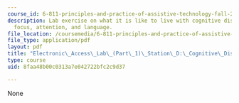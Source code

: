 ```yaml
---
course_id: 6-811-principles-and-practice-of-assistive-technology-fall-2014
description: Lab exercise on what it is like to live with cognitive disabilities affecting
  focus, attention, and language.
file_location: /coursemedia/6-811-principles-and-practice-of-assistive-technology-fall-2014/8faa48b00c0313a7e042722bfc2c9d37_MIT6_811F14_CongitiveDisb.pdf
file_type: application/pdf
layout: pdf
title: "Electronic\_Access\_Lab\_(Part\_1)\_Station\_D:\_Cognitive\_Disability"
type: course
uid: 8faa48b00c0313a7e042722bfc2c9d37

---
```

None